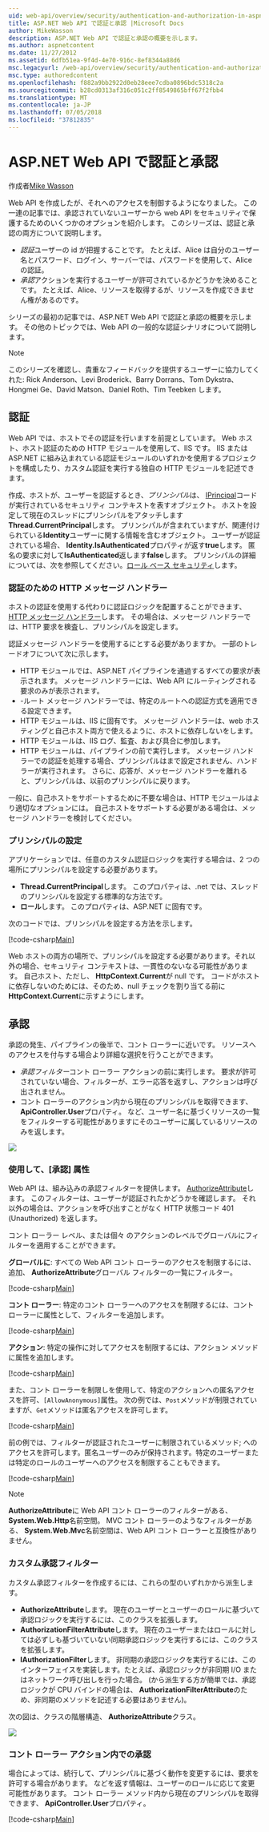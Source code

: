 ```yaml
---
uid: web-api/overview/security/authentication-and-authorization-in-aspnet-web-api
title: ASP.NET Web API で認証と承認 |Microsoft Docs
author: MikeWasson
description: ASP.NET Web API で認証と承認の概要を示します。
ms.author: aspnetcontent
ms.date: 11/27/2012
ms.assetid: 6dfb51ea-9f4d-4e70-916c-8ef8344a88d6
msc.legacyurl: /web-api/overview/security/authentication-and-authorization-in-aspnet-web-api
msc.type: authoredcontent
ms.openlocfilehash: f882a9bb2922d0eb28eee7cdba0896bdc5318c2a
ms.sourcegitcommit: b28cd0313af316c051c2ff8549865bff67f2fbb4
ms.translationtype: MT
ms.contentlocale: ja-JP
ms.lasthandoff: 07/05/2018
ms.locfileid: "37812835"
---
```

<a name="authentication-and-authorization-in-aspnet-web-api"></a>ASP.NET Web API で認証と承認
====================
作成者[Mike Wasson](https://github.com/MikeWasson)

Web API を作成したが、それへのアクセスを制御するようになりました。 この一連の記事では、承認されていないユーザーから web API をセキュリティで保護するためのいくつかのオプションを紹介します。 このシリーズは、認証と承認の両方について説明します。

- *認証*ユーザーの id が把握することです。 たとえば、Alice は自分のユーザー名とパスワード、ログイン、サーバーでは、パスワードを使用して、Alice の認証。
- *承認*アクションを実行するユーザーが許可されているかどうかを決めることです。 たとえば、Alice、リソースを取得するが、リソースを作成できません権があるのです。

シリーズの最初の記事では、ASP.NET Web API で認証と承認の概要を示します。 その他のトピックでは、Web API の一般的な認証シナリオについて説明します。

> [!NOTE]
> このシリーズを確認し、貴重なフィードバックを提供するユーザーに協力してくれた: Rick Anderson、Levi Broderick、Barry Dorrans、Tom Dykstra、Hongmei Ge、David Matson、Daniel Roth、Tim Teebken します。


## <a name="authentication"></a>認証

Web API では、ホストでその認証を行いますを前提としています。 Web ホスト、ホスト認証のための HTTP モジュールを使用して、IIS です。 IIS または ASP.NET に組み込まれている認証モジュールのいずれかを使用するプロジェクトを構成したり、カスタム認証を実行する独自の HTTP モジュールを記述できます。

作成、ホストが、ユーザーを認証するとき、*プリンシパル*は、 [IPrincipal](https://msdn.microsoft.com/library/System.Security.Principal.IPrincipal.aspx)コードが実行されているセキュリティ コンテキストを表すオブジェクト。 ホストを設定して現在のスレッドにプリンシパルをアタッチします**Thread.CurrentPrincipal**します。 プリンシパルが含まれていますが、関連付けられている**Identity**ユーザーに関する情報を含むオブジェクト。 ユーザーが認証されている場合、 **Identity.IsAuthenticated**プロパティが返す**true**します。 匿名の要求に対して**IsAuthenticated**返します**false**します。 プリンシパルの詳細については、次を参照してください。[ロール ベース セキュリティ](https://msdn.microsoft.com/library/shz8h065.aspx)します。

### <a name="http-message-handlers-for-authentication"></a>認証のための HTTP メッセージ ハンドラー

ホストの認証を使用する代わりに認証ロジックを配置することができます、 [HTTP メッセージ ハンドラー](../advanced/http-message-handlers.md)します。 その場合は、メッセージ ハンドラーでは、HTTP 要求を検査し、プリンシパルを設定します。

認証メッセージ ハンドラーを使用するにとする必要がありますか。 一部のトレードオフについて次に示します。

- HTTP モジュールでは、ASP.NET パイプラインを通過するすべての要求が表示されます。 メッセージ ハンドラーには、Web API にルーティングされる要求のみが表示されます。
- -ルート メッセージ ハンドラーでは、特定のルートへの認証方式を適用できる設定できます。
- HTTP モジュールは、IIS に固有です。 メッセージ ハンドラーは、web ホスティングと自己ホスト両方で使えるように、ホストに依存しないをします。
- HTTP モジュールは、IIS ログ、監査、および具合に参加します。
- HTTP モジュールは、パイプラインの前で実行します。 メッセージ ハンドラーでの認証を処理する場合、プリンシパルはまで設定されません、ハンドラーが実行されます。 さらに、応答が、メッセージ ハンドラーを離れると、プリンシパルは、以前のプリンシパルに戻ります。

一般に、自己ホストをサポートするために不要な場合は、HTTP モジュールはより適切なオプションには。 自己ホストをサポートする必要がある場合は、メッセージ ハンドラーを検討してください。

### <a name="setting-the-principal"></a>プリンシパルの設定

アプリケーションでは、任意のカスタム認証ロジックを実行する場合は、2 つの場所にプリンシパルを設定する必要があります。

- **Thread.CurrentPrincipal**します。 このプロパティは、.net では、スレッドのプリンシパルを設定する標準的な方法です。
- **ロール**します。 このプロパティは、ASP.NET に固有です。

次のコードでは、プリンシパルを設定する方法を示します。

[!code-csharp[Main](authentication-and-authorization-in-aspnet-web-api/samples/sample1.cs)]

Web ホストの両方の場所で、プリンシパルを設定する必要があります。それ以外の場合、セキュリティ コンテキストは、一貫性のないなる可能性があります。 自己ホスト、ただし、 **HttpContext.Current**が null です。 コードがホストに依存しないのためには、そのため、null チェックを割り当てる前に**HttpContext.Current**に示すようにします。

## <a name="authorization"></a>承認

承認の発生、パイプラインの後半で、コント ローラーに近いです。 リソースへのアクセスを付与する場合より詳細な選択を行うことができます。

- *承認フィルター*コント ローラー アクションの前に実行します。 要求が許可されていない場合、フィルターが、エラー応答を返すし、アクションは呼び出されません。
- コント ローラーのアクション内から現在のプリンシパルを取得できます、 **ApiController.User**プロパティ。 など、ユーザー名に基づくリソースの一覧をフィルターする可能性がありますにそのユーザーに属しているリソースのみを返します。

![](authentication-and-authorization-in-aspnet-web-api/_static/image1.png)

<a id="auth3"></a>
### <a name="using-the-authorize-attribute"></a>使用して、[承認] 属性

Web API は、組み込みの承認フィルターを提供します。 [AuthorizeAttribute](https://msdn.microsoft.com/library/system.web.http.authorizeattribute.aspx)します。 このフィルターは、ユーザーが認証されたかどうかを確認します。 それ以外の場合は、アクションを呼び出すことがなく HTTP 状態コード 401 (Unauthorized) を返します。

コント ローラー レベル、または個々 のアクションのレベルでグローバルにフィルターを適用することができます。

**グローバルに**: すべての Web API コント ローラーのアクセスを制限するには、追加、 **AuthorizeAttribute**グローバル フィルターの一覧にフィルター。

[!code-csharp[Main](authentication-and-authorization-in-aspnet-web-api/samples/sample2.cs)]

**コント ローラー**: 特定のコント ローラーへのアクセスを制限するには、コント ローラーに属性として、フィルターを追加します。

[!code-csharp[Main](authentication-and-authorization-in-aspnet-web-api/samples/sample3.cs)]

**アクション**: 特定の操作に対してアクセスを制限するには、アクション メソッドに属性を追加します。

[!code-csharp[Main](authentication-and-authorization-in-aspnet-web-api/samples/sample4.cs)]

また、コント ローラーを制限しを使用して、特定のアクションへの匿名アクセスを許可、`[AllowAnonymous]`属性。 次の例では、`Post`メソッドが制限されていますが、`Get`メソッドは匿名アクセスを許可します。

[!code-csharp[Main](authentication-and-authorization-in-aspnet-web-api/samples/sample5.cs)]

前の例では、フィルターが認証されたユーザーに制限されているメソッド; へのアクセスを許可します。匿名ユーザーのみが保持されます。特定のユーザーまたは特定のロールのユーザーへのアクセスを制限することもできます。

[!code-csharp[Main](authentication-and-authorization-in-aspnet-web-api/samples/sample6.cs)]

> [!NOTE]
> **AuthorizeAttribute**に Web API コント ローラーのフィルターがある、 **System.Web.Http**名前空間。 MVC コント ローラーのようなフィルターがある、 **System.Web.Mvc**名前空間は、Web API コント ローラーと互換性がありません。


### <a name="custom-authorization-filters"></a>カスタム承認フィルター

カスタム承認フィルターを作成するには、これらの型のいずれかから派生します。

- **AuthorizeAttribute**します。 現在のユーザーとユーザーのロールに基づいて承認ロジックを実行するには、このクラスを拡張します。
- **AuthorizationFilterAttribute**します。 現在のユーザーまたはロールに対しては必ずしも基づいていない同期承認ロジックを実行するには、このクラスを拡張します。
- **IAuthorizationFilter**します。 非同期の承認ロジックを実行するには、このインターフェイスを実装します。たとえば、承認ロジックが非同期 I/O またはネットワーク呼び出しを行った場合。 (から派生する方が簡単では、承認ロジックが CPU バインドの場合は、 **AuthorizationFilterAttribute**のため、非同期のメソッドを記述する必要はありません)。

次の図は、クラスの階層構造、 **AuthorizeAttribute**クラス。

![](authentication-and-authorization-in-aspnet-web-api/_static/image2.png)

### <a name="authorization-inside-a-controller-action"></a>コント ローラー アクション内での承認

場合によっては、続行して、プリンシパルに基づく動作を変更するには、要求を許可する場合があります。 などを返す情報は、ユーザーのロールに応じて変更可能性があります。 コント ローラー メソッド内から現在のプリンシパルを取得できます、 **ApiController.User**プロパティ。

[!code-csharp[Main](authentication-and-authorization-in-aspnet-web-api/samples/sample7.cs)]
